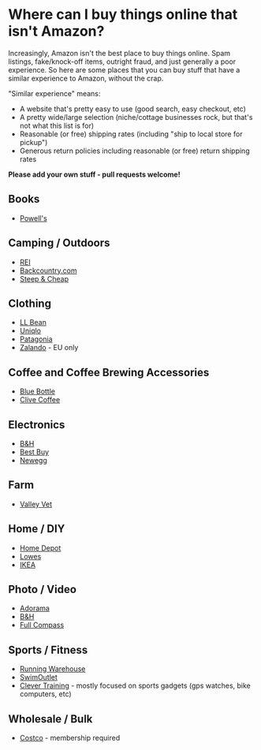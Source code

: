 # Where can I buy things online that isn't Amazon?

Increasingly, Amazon isn't the best place to buy things online. Spam listings, fake/knock-off items, outright fraud, and just generally a poor experience. So here are some places that you can buy stuff that have a similar experience to Amazon, without the crap.

"Similar experience" means:

* A website that's pretty easy to use (good search, easy checkout, etc)
* A pretty wide/large selection (niche/cottage businesses rock, but that's not what this list is for)
* Reasonable (or free) shipping rates (including "ship to local store for pickup")
* Generous return policies including reasonable (or free) return shipping rates

**Please add your own stuff - pull requests welcome!**

## Books

* [Powell's](https://www.powells.com/)

## Camping / Outdoors

* [REI](https://rei.com/)
* [Backcountry.com](https://backcountry.com/)
* [Steep & Cheap](https://www.steepandcheap.com/)

## Clothing

* [LL Bean](https://llbean.com/)
* [Uniqlo](http://uniqlo.com)
* [Patagonia](https://www.patagonia.com)
* [Zalando](https://zalando.com) - EU only

## Coffee and Coffee Brewing Accessories

* [Blue Bottle](https://bluebottlecoffee.com/)
* [Clive Coffee](https://clivecoffee.com/)

## Electronics

* [B&H](http://bhphotovideo.com)
* [Best Buy](https://www.bestbuy.com/)
* [Newegg](https://newegg.com/)

## Farm

* [Valley Vet](https://www.valleyvet.com/)

## Home / DIY

* [Home Depot](https://homedepot.com/)
* [Lowes](https://lowes.com/)
* [IKEA](https://ikea.com/)

## Photo / Video

* [Adorama](https://www.adorama.com/)
* [B&H](http://bhphotovideo.com)
* [Full Compass](https://www.fullcompass.com/)

## Sports / Fitness

* [Running Warehouse](https://www.runningwarehouse.com/)
* [SwimOutlet](https://www.swimoutlet.com/)
* [Clever Training](https://www.clevertraining.com/) - mostly focused on sports gadgets (gps watches, bike computers, etc)

## Wholesale / Bulk

* [Costco](https://costco.com/) - membership required
